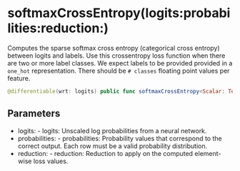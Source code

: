 # softmaxCrossEntropy(logits:probabilities:reduction:)

Computes the sparse softmax cross entropy (categorical cross entropy) between logits and labels.
Use this crossentropy loss function when there are two or more label classes.
We expect labels to be provided provided in a `one_hot` representation.
There should be `# classes` floating point values per feature.

``` swift
@differentiable(wrt: logits) public func softmaxCrossEntropy<Scalar: TensorFlowFloatingPoint>(logits: Tensor<Scalar>, probabilities: Tensor<Scalar>, reduction: @differentiable (Tensor<Scalar>) -> Tensor<Scalar> = _mean) -> Tensor<Scalar>
```

## Parameters

  - logits: - logits: Unscaled log probabilities from a neural network.
  - probabilities: - probabilities: Probability values that correspond to the correct output. Each row must be a valid probability distribution.
  - reduction: - reduction: Reduction to apply on the computed element-wise loss values.
